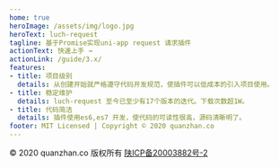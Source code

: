 ```yaml
---
home: true
heroImage: /assets/img/logo.jpg
heroText: luch-request
tagline: 基于Promise实现uni-app request 请求插件
actionText: 快速上手 →
actionLink: /guide/3.x/
features:
- title: 项目级别
  details: 从创建开始就严格遵守代码开发规范，使插件可以低成本的引入项目使用。
- title: 稳定维护
  details: luch-request 至今已至少有17个版本的迭代。下载次数超1W。
- title: 代码简洁
  details: 插件使用es6,es7 开发，使代码的可读性很高，源码清晰明了。
footer: MIT Licensed | Copyright © 2020 quanzhan.co
---
```


<p class="footer-bar">
  © 2020 quanzhan.co 版权所有 <a href="http://www.beian.miit.gov.cn" rel="nofollow" target="_blank">陕ICP备20003882号-2</a>
</p>

